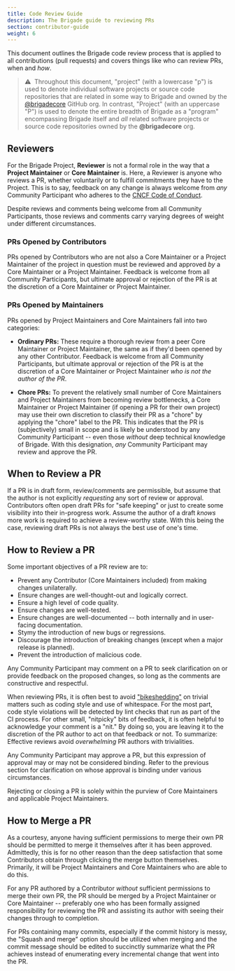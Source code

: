 ```yaml
---
title: Code Review Guide
description: The Brigade guide to reviewing PRs
section: contributor-guide
weight: 6
---
```


This document outlines the Brigade code review process that is applied to all
contributions (pull requests) and covers things like who can review PRs, when
and _how_.

> ⚠️&nbsp;&nbsp;Throughout this document, "project" (with a lowercase "p") is
> used to denote individual software projects or source code repositories that
> are related in some way to Brigade and owned by the
> [@brigadecore](https://github.com/brigadecore) GitHub org. In contrast,
> "Project" (with an uppercase "P") is used to denote the entire breadth of
> Brigade as a "program" encompassing Brigade itself and _all_ related software
> projects or source code repositories owned by the __@brigadecore__ org.

## Reviewers

For the Brigade Project, __Reviewer__ is not a formal role in the way that a
__Project Maintainer__ or __Core Maintainer__ is. Here, a Reviewer is anyone
who reviews a PR, whether voluntarily or to fulfill commitments they have to the
Project. This is to say, feedback on any change is always welcome from _any_
Community Participant who adheres to the
[CNCF Code of Conduct](https://github.com/cncf/foundation/blob/master/code-of-conduct.md).

Despite reviews and comments being welcome from all Community Participants,
those reviews and comments carry varying degrees of weight under different
circumstances.

### PRs Opened by Contributors

PRs opened by Contributors who are not also a Core Maintainer or a Project
Maintainer of the project in question must be reviewed and approved _by_ a Core
Maintainer or a Project Maintainer. Feedback is welcome from all Community
Participants, but ultimate approval or rejection of the PR is at the discretion
of a Core Maintainer or Project Maintainer.

### PRs Opened by Maintainers

PRs opened by Project Maintainers and Core Maintainers fall into two categories:

* __Ordinary PRs:__ These require a thorough review from a peer Core Maintainer
  or Project Maintainer, the same as if they'd been opened by any other
  Contributor. Feedback is welcome from all Community Participants, but ultimate
  approval or rejection of the PR is at the discretion of a Core Maintainer or
  Project Maintainer _who is not the author of the PR_.

* __Chore PRs:__ To prevent the relatively small number of Core Maintainers and
  Project Maintainers from becoming review bottlenecks, a Core Maintainer or
  Project Maintainer (if opening a PR for their own project) may use their own
  discretion to classify their PR as a "chore" by applying the "chore" label to
  the PR. This indicates that the PR is (subjectively) small in scope and is
  likely be understood by any Community Participant -- even those _without_ deep
  technical knowledge of Brigade. With this designation, _any_ Community
  Participant may review and approve the PR.

## When to Review a PR

If a PR is in draft form, review/comments are permissible, but assume that the
author is not explicitly _requesting_ any sort of review or approval.
Contributors often open draft PRs for "safe keeping" or just to create some
visibility into their in-progress work. Assume the author of a draft _knows_
more work is required to achieve a review-worthy state. With this being the
case, reviewing draft PRs is not always the best use of one's time.

## How to Review a PR

Some important objectives of a PR review are to:

* Prevent any Contributor (Core Maintainers included) from making changes
  unilaterally.
* Ensure changes are well-thought-out and logically correct.
* Ensure a high level of code quality.
* Ensure changes are well-tested.
* Ensure changes are well-documented -- both internally and in user-facing
  documentation.
* Stymy the introduction of new bugs or regressions.
* Discourage the introduction of breaking changes (except when a major release
  is planned).
* Prevent the introduction of malicious code.

Any Community Participant may comment on a PR to seek clarification on or
provide feedback on the proposed changes, so long as the comments are
constructive and respectful.

When reviewing PRs, it is often best to avoid
["bikeshedding"](https://en.wiktionary.org/wiki/bikeshedding)
on trivial matters such as coding style and use of whitespace. For the most
part, code style violations will be detected by lint checks that run as part of
the CI process. For other small, "nitpicky" bits of feedback, it is often
helpful to acknowledge your comment is a "nit." By doing so, you are leaving it
to the discretion of the PR author to act on that feedback or not. To summarize:
Effective reviews avoid _overwhelming_ PR authors with trivialities.

Any Community Participant may approve a PR, but this expression of approval may
or may not be considered binding. Refer to the previous section for
clarification on whose approval is binding under various circumstances.

Rejecting or closing a PR is solely within the purview of Core Maintainers and
applicable Project Maintainers.

## How to Merge a PR

As a courtesy, anyone having sufficient permissions to merge their own PR should
be permitted to merge it themselves after it has been approved. Admittedly, this
is for no other reason than the deep satisfaction that some Contributors obtain
through clicking the merge button themselves. Primarily, it will be Project
Maintainers and Core Maintainers who are able to do this.

For any PR authored by a Contributor _without_ sufficient permissions to merge
their own PR, the PR should be merged by a Project Maintainer or Core Maintainer
-- preferably one who has been formally assigned responsibility for reviewing
the PR and assisting its author with seeing their changes through to completion.

For PRs containing many commits, especially if the commit history is messy, the
"Squash and merge" option should be utilized when merging and the commit message
should be edited to succinctly summarize what the PR achieves instead of
enumerating every incremental change that went into the PR.
